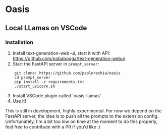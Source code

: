 # Oasis

## Local LLamas on VSCode

### Installation
1. Install text-generation-web-ui, start it with API: https://github.com/oobabooga/text-generation-webui
2. Start the FastAPI server in `prompt_server`:
```
    git clone: https://github.com/paolorechia/oasis
    cd prompt_server
    pip install -r requirements.txt
    ./start_uvicorn.sh
```
3. Install VSCode plugin called 'oasis-llamas'
4. Use it!

This is still in development, highly experimental. For now we depend on the FastAPI server, the idea is to push all the prompts to the extension config. Unfortunately, I'm a bit too low on time at the moment to do this properly, feel free to contribute with a PR if you'd like :)